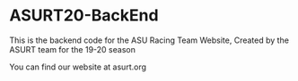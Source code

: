# ASURT20-BackEnd

This is the backend code for the ASU Racing Team Website, Created by the ASURT team for the 19-20 season

You can find our website at asurt.org
